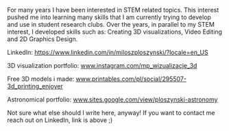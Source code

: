 For many years I have been interested in STEM related topics. This interest pushed me into learning many skills that I am currently trying to develop and use in student research clubs. 
Over the years, in parallel to my STEM interest, I developed skills such as: Creating 3D visualizations, Video Editing and 2D Graphics Design.

LinkedIn: https://www.linkedin.com/in/miloszploszynski/?locale=en_US

3D visualization portfolio: www.instagram.com/mp_wizualizacje_3d

Free 3D models i made: www.printables.com/pl/social/295507-3d_printing_enjoyer

Astronomical portfolio: www.sites.google.com/view/ploszynski-astronomy


Not sure what else should I write here, anyway! If you want to contact me reach out on LinkedIn, link is above ;)
